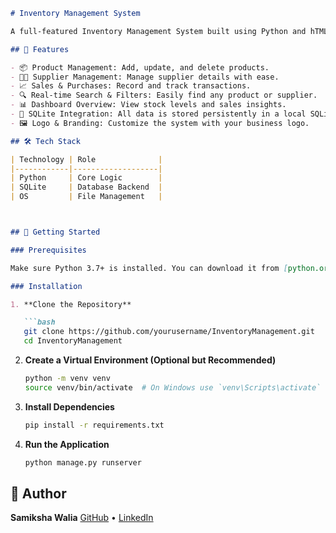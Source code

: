 
````markdown
# Inventory Management System

A full-featured Inventory Management System built using Python and hTML, CSS, designed to streamline the management of stock, suppliers, purchases, and sales in a user-friendly GUI interface.

## 🧾 Features

- 📦 Product Management: Add, update, and delete products.
- 🧑‍💼 Supplier Management: Manage supplier details with ease.
- 📈 Sales & Purchases: Record and track transactions.
- 🔍 Real-time Search & Filters: Easily find any product or supplier.
- 📊 Dashboard Overview: View stock levels and sales insights.
- 💾 SQLite Integration: All data is stored persistently in a local SQLite database.
- 🖼️ Logo & Branding: Customize the system with your business logo.

## 🛠️ Tech Stack

| Technology | Role              |
|------------|-------------------|
| Python     | Core Logic        |
| SQLite     | Database Backend  |
| OS         | File Management   |



## 🚀 Getting Started

### Prerequisites

Make sure Python 3.7+ is installed. You can download it from [python.org](https://www.python.org/downloads/).

### Installation

1. **Clone the Repository**

   ```bash
   git clone https://github.com/yourusername/InventoryManagement.git
   cd InventoryManagement
````

2. **Create a Virtual Environment (Optional but Recommended)**

   ```bash
   python -m venv venv
   source venv/bin/activate  # On Windows use `venv\Scripts\activate`
   ```

3. **Install Dependencies**

   ```bash
   pip install -r requirements.txt
   ```

4. **Run the Application**

   ```bash
   python manage.py runserver
   ```



## 👤 Author

**Samiksha Walia**
[GitHub](https://github.com/Samiksha-Walia) • [LinkedIn](https://linkedin.com/in/samiksha-walia) 
